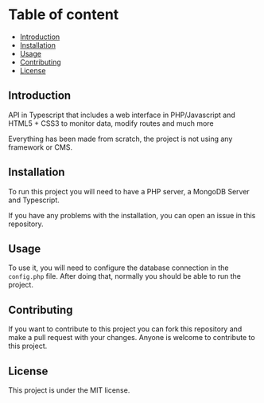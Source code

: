 # Table of content

- [Introduction](#introduction)
- [Installation](#installation)
- [Usage](#usage)
- [Contributing](#contributing)
- [License](#license)

## Introduction

API in Typescript that includes a web interface in PHP/Javascript and HTML5 + CSS3 to monitor data, modify routes and much more 

Everything has been made from scratch, the project is not using any framework or CMS.

## Installation

To run this project you will need to have a PHP server, a MongoDB Server and Typescript.

If you have any problems with the installation, you can open an issue in this repository.

## Usage

To use it, you will need to configure the database connection in the `config.php` file.
After doing that, normally you should be able to run the project.

## Contributing

If you want to contribute to this project you can fork this repository and make a pull request with your changes.
Anyone is welcome to contribute to this project.

## License

This project is under the MIT license.
